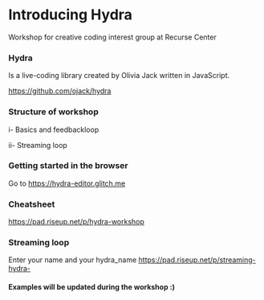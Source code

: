 # Introducing Hydra
Workshop for creative coding interest group at Recurse Center

### Hydra
Is a live-coding library created by Olivia Jack written in JavaScript.

https://github.com/ojack/hydra

### Structure of workshop

i- Basics and feedbackloop


ii- Streaming loop

### Getting started in the browser
Go to https://hydra-editor.glitch.me

### Cheatsheet
https://pad.riseup.net/p/hydra-workshop

### Streaming loop
Enter your name and your hydra_name
https://pad.riseup.net/p/streaming-hydra-

#### Examples will be updated during the workshop :) 



